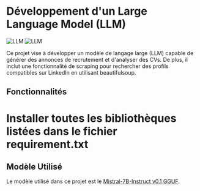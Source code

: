 # Développement d'un Large Language Model (LLM)
![LLM](https://github.com/user-attachments/assets/b675ad40-9ccc-4b87-8630-4e2f337cea75)
![LLM](D:/Téléchargements/image-removebg-preview.png)

Ce projet vise à développer un modèle de langage large (LLM) capable de générer des annonces de recrutement et d'analyser des CVs. De plus, il inclut une fonctionnalité de scraping pour rechercher des profils compatibles sur LinkedIn en utilisant beautifulsoup.

## Fonctionnalités

#  Installer toutes les bibliothèques listées dans le fichier requirement.txt

## Modèle Utilisé

Le modèle utilisé dans ce projet est le [Mistral-7B-Instruct v0.1 GGUF](https://huggingface.co/TheBloke/Mistral-7B-Instruct-v0.1-GGUF/blob/main/mistral-7b-instruct-v0.1.Q5_K_M.gguf).


